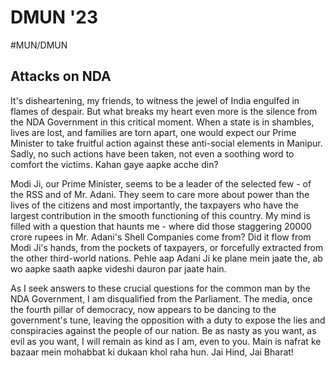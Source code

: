 # DMUN '23
#MUN/DMUN

## Attacks on NDA
It's disheartening, my friends, to witness the jewel of India engulfed in flames of despair. But what breaks my heart even more is the silence from the NDA Government in this critical moment. When a state is in shambles, lives are lost, and families are torn apart, one would expect our Prime Minister to take fruitful action against these anti-social elements in Manipur. Sadly, no such actions have been taken, not even a soothing word to comfort the victims. Kahan gaye aapke acche din?

Modi Ji, our Prime Minister, seems to be a leader of the selected few - of the RSS and of Mr. Adani. They seem to care more about power than the lives of the citizens and most importantly, the taxpayers who have the largest contribution in the smooth functioning of this country. My mind is filled with a question that haunts me - where did those staggering 20000 crore rupees in Mr. Adani's Shell Companies come from? Did it flow from Modi Ji's hands, from the pockets of taxpayers, or forcefully extracted from the other third-world nations. Pehle aap Adani Ji ke plane mein jaate the, ab wo aapke saath aapke videshi dauron par jaate hain.

As I seek answers to these crucial questions for the common man by the NDA Government, I am disqualified from the Parliament. The media, once the fourth pillar of democracy, now appears to be dancing to the government's tune, leaving the opposition with a duty to expose the lies and conspiracies against the people of our nation. Be as nasty as you want, as evil as you want, I will remain as kind as I am, even to you. Main is nafrat ke bazaar mein mohabbat ki dukaan khol raha hun.  Jai Hind, Jai Bharat!
